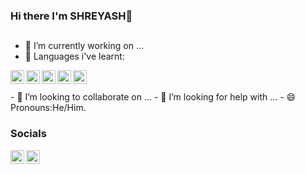 ### Hi there  I'm SHREYASH👋


## 

- 🔭 I’m currently working on ...
- 🌱 Languages i've learnt:
<body>
  <div style="width: 50%; justify-items:center">
   <img align="left" src="https://raw.githubusercontent.com/sgavali-dev/sgavali-dev/main/images/C.png" alt="icon | C" width="22px">
    <img align="left" src="https://raw.githubusercontent.com/sgavali-dev/sgavali-dev/main/images/Html5.png" alt="icon | Html5" width="22px">
     <img align="left" src="https://raw.githubusercontent.com/sgavali-dev/sgavali-dev/main/images/Css3.png" alt="icon | Css" width="22px">
      <img align="left" src="https://raw.githubusercontent.com/sgavali-dev/sgavali-dev/main/images/Java.png" alt="icon | Java" width="22px">
       <img align="left" src="https://raw.githubusercontent.com/sgavali-dev/sgavali-dev/main/images/Python.png" alt="icon | Python" width="22px">
  </div>
</body>
<br><br>
- 👯 I’m looking to collaborate on ...
- 🤔 I’m looking for help with ...
- 😄 Pronouns:He/Him.


### Socials 
<html>
<head>
  
</head>
<body>
  <a href="https://www.linkedin.com/in/shreyash-gavali"><img align="left" src="https://raw.githubusercontent.com/sgavali-dev/sgavali-dev/main/images/002-linkedin.png" alt="icon | LinkedIn" width="22px"/></a>
  <a href="https://www.instagram.com/its_just_shreeeee"><img align="left" src="https://raw.githubusercontent.com/sgavali-dev/sgavali-dev/main/images/001-instagram.png" alt="icon | LinkedIn" width="22px"/></a>
</body>
  
</html>

